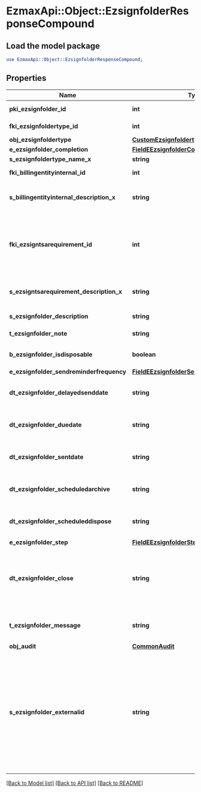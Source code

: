 # EzmaxApi::Object::EzsignfolderResponseCompound

## Load the model package
```perl
use EzmaxApi::Object::EzsignfolderResponseCompound;
```

## Properties
Name | Type | Description | Notes
------------ | ------------- | ------------- | -------------
**pki_ezsignfolder_id** | **int** | The unique ID of the Ezsignfolder | 
**fki_ezsignfoldertype_id** | **int** | The unique ID of the Ezsignfoldertype. | [optional] 
**obj_ezsignfoldertype** | [**CustomEzsignfoldertypeResponse**](CustomEzsignfoldertypeResponse.md) |  | [optional] 
**e_ezsignfolder_completion** | [**FieldEEzsignfolderCompletion**](FieldEEzsignfolderCompletion.md) |  | 
**s_ezsignfoldertype_name_x** | **string** |  | [optional] 
**fki_billingentityinternal_id** | **int** | The unique ID of the Billingentityinternal. | [optional] 
**s_billingentityinternal_description_x** | **string** | The description of the Billingentityinternal in the language of the requester | [optional] 
**fki_ezsigntsarequirement_id** | **int** | The unique ID of the Ezsigntsarequirement.  Determine if a Time Stamping Authority should add a timestamp on each of the signature. Valid values:  |Value|Description| |-|-| |1|No. TSA Timestamping will requested. This will make all signatures a lot faster since no round-trip to the TSA server will be required. Timestamping will be made using eZsign server&#39;s time.| |2|Best effort. Timestamping from a Time Stamping Authority will be requested but is not mandatory. In the very improbable case it cannot be completed, the timestamping will be made using eZsign server&#39;s time. **Additional fee applies**| |3|Mandatory. Timestamping from a Time Stamping Authority will be requested and is mandatory. In the very improbable case it cannot be completed, the signature will fail and the user will be asked to retry. **Additional fee applies**| | [optional] 
**s_ezsigntsarequirement_description_x** | **string** | The description of the Ezsigntsarequirement in the language of the requester | [optional] 
**s_ezsignfolder_description** | **string** | The description of the Ezsignfolder | 
**t_ezsignfolder_note** | **string** | Note about the Ezsignfolder | [optional] 
**b_ezsignfolder_isdisposable** | **boolean** | If the Ezsigndocument can be disposed | [optional] 
**e_ezsignfolder_sendreminderfrequency** | [**FieldEEzsignfolderSendreminderfrequency**](FieldEEzsignfolderSendreminderfrequency.md) |  | [optional] 
**dt_ezsignfolder_delayedsenddate** | **string** | The date and time at which the Ezsignfolder will be sent in the future. | [optional] 
**dt_ezsignfolder_duedate** | **string** | The maximum date and time at which the Ezsignfolder can be signed. | [optional] 
**dt_ezsignfolder_sentdate** | **string** | The date and time at which the Ezsignfolder was sent the last time. | [optional] 
**dt_ezsignfolder_scheduledarchive** | **string** | The scheduled date and time at which the Ezsignfolder should be archived. | [optional] 
**dt_ezsignfolder_scheduleddispose** | **string** | The scheduled date at which the Ezsignfolder should be Disposed. | [optional] 
**e_ezsignfolder_step** | [**FieldEEzsignfolderStep**](FieldEEzsignfolderStep.md) |  | [optional] 
**dt_ezsignfolder_close** | **string** | The date and time at which the Ezsignfolder was closed. Either by applying the last signature or by completing it prematurely. | [optional] 
**t_ezsignfolder_message** | **string** | A custom text message that will be added to the email sent. | [optional] 
**obj_audit** | [**CommonAudit**](CommonAudit.md) |  | [optional] 
**s_ezsignfolder_externalid** | **string** | This field can be used to store an External ID from the client&#39;s system.  Anything can be stored in this field, it will never be evaluated by the eZmax system and will be returned AS-IS.  To store multiple values, consider using a JSON formatted structure, a URL encoded string, a CSV or any other custom format.  | [optional] 

[[Back to Model list]](../README.md#documentation-for-models) [[Back to API list]](../README.md#documentation-for-api-endpoints) [[Back to README]](../README.md)


